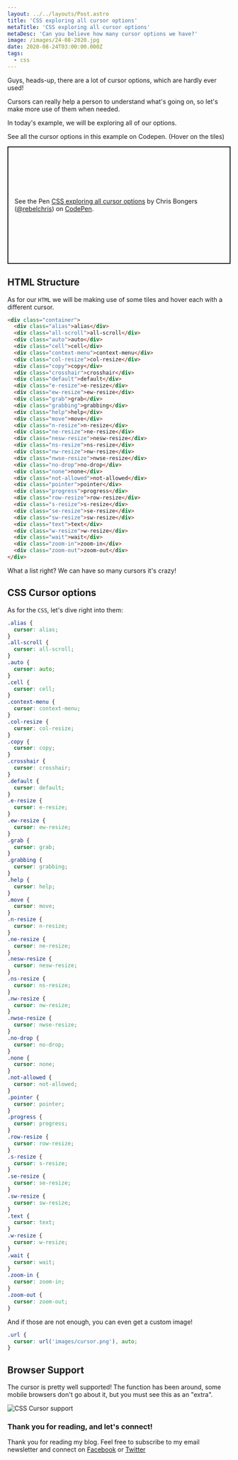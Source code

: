 ```yaml
---
layout: ../../layouts/Post.astro
title: 'CSS exploring all cursor options'
metaTitle: 'CSS exploring all cursor options'
metaDesc: 'Can you believe how many cursor options we have?'
image: /images/24-08-2020.jpg
date: 2020-08-24T03:00:00.000Z
tags:
  - css
---
```


Guys, heads-up, there are a lot of cursor options, which are hardly ever used!

Cursors can really help a person to understand what's going on, so let's make more use of them when needed.

In today's example, we will be exploring all of our options.

See all the cursor options in this example on Codepen. (Hover on the tiles)

<p class="codepen" data-height="265" data-theme-id="dark" data-default-tab="css,result" data-user="rebelchris" data-slug-hash="jOqyVaB" style="height: 265px; box-sizing: border-box; display: flex; align-items: center; justify-content: center; border: 2px solid; margin: 1em 0; padding: 1em;" data-pen-title="CSS exploring all cursor options">
  <span>See the Pen <a href="https://codepen.io/rebelchris/pen/jOqyVaB">
  CSS exploring all cursor options</a> by Chris Bongers (<a href="https://codepen.io/rebelchris">@rebelchris</a>)
  on <a href="https://codepen.io">CodePen</a>.</span>
</p>
<script async src="https://static.codepen.io/assets/embed/ei.js"></script>

## HTML Structure

As for our `HTML` we will be making use of some tiles and hover each with a different cursor.

```html
<div class="container">
  <div class="alias">alias</div>
  <div class="all-scroll">all-scroll</div>
  <div class="auto">auto</div>
  <div class="cell">cell</div>
  <div class="context-menu">context-menu</div>
  <div class="col-resize">col-resize</div>
  <div class="copy">copy</div>
  <div class="crosshair">crosshair</div>
  <div class="default">default</div>
  <div class="e-resize">e-resize</div>
  <div class="ew-resize">ew-resize</div>
  <div class="grab">grab</div>
  <div class="grabbing">grabbing</div>
  <div class="help">help</div>
  <div class="move">move</div>
  <div class="n-resize">n-resize</div>
  <div class="ne-resize">ne-resize</div>
  <div class="nesw-resize">nesw-resize</div>
  <div class="ns-resize">ns-resize</div>
  <div class="nw-resize">nw-resize</div>
  <div class="nwse-resize">nwse-resize</div>
  <div class="no-drop">no-drop</div>
  <div class="none">none</div>
  <div class="not-allowed">not-allowed</div>
  <div class="pointer">pointer</div>
  <div class="progress">progress</div>
  <div class="row-resize">row-resize</div>
  <div class="s-resize">s-resize</div>
  <div class="se-resize">se-resize</div>
  <div class="sw-resize">sw-resize</div>
  <div class="text">text</div>
  <div class="w-resize">w-resize</div>
  <div class="wait">wait</div>
  <div class="zoom-in">zoom-in</div>
  <div class="zoom-out">zoom-out</div>
</div>
```

What a list right? We can have so many cursors it's crazy!

## CSS Cursor options

As for the `CSS`, let's dive right into them:

```css
.alias {
  cursor: alias;
}
.all-scroll {
  cursor: all-scroll;
}
.auto {
  cursor: auto;
}
.cell {
  cursor: cell;
}
.context-menu {
  cursor: context-menu;
}
.col-resize {
  cursor: col-resize;
}
.copy {
  cursor: copy;
}
.crosshair {
  cursor: crosshair;
}
.default {
  cursor: default;
}
.e-resize {
  cursor: e-resize;
}
.ew-resize {
  cursor: ew-resize;
}
.grab {
  cursor: grab;
}
.grabbing {
  cursor: grabbing;
}
.help {
  cursor: help;
}
.move {
  cursor: move;
}
.n-resize {
  cursor: n-resize;
}
.ne-resize {
  cursor: ne-resize;
}
.nesw-resize {
  cursor: nesw-resize;
}
.ns-resize {
  cursor: ns-resize;
}
.nw-resize {
  cursor: nw-resize;
}
.nwse-resize {
  cursor: nwse-resize;
}
.no-drop {
  cursor: no-drop;
}
.none {
  cursor: none;
}
.not-allowed {
  cursor: not-allowed;
}
.pointer {
  cursor: pointer;
}
.progress {
  cursor: progress;
}
.row-resize {
  cursor: row-resize;
}
.s-resize {
  cursor: s-resize;
}
.se-resize {
  cursor: se-resize;
}
.sw-resize {
  cursor: sw-resize;
}
.text {
  cursor: text;
}
.w-resize {
  cursor: w-resize;
}
.wait {
  cursor: wait;
}
.zoom-in {
  cursor: zoom-in;
}
.zoom-out {
  cursor: zoom-out;
}
```

And if those are not enough, you can even get a custom image!

```css
.url {
  cursor: url('images/cursor.png'), auto;
}
```

## Browser Support

The cursor is pretty well supported! The function has been around, some mobile browsers don't go about it, but you must see this as an "extra".

![CSS Cursor support](https://caniuse.bitsofco.de/static/v1/mdn-css__properties__cursor-1598188250604.png)

### Thank you for reading, and let's connect!

Thank you for reading my blog. Feel free to subscribe to my email newsletter and connect on [Facebook](https://www.facebook.com/DailyDevTipsBlog) or [Twitter](https://twitter.com/DailyDevTips1)

